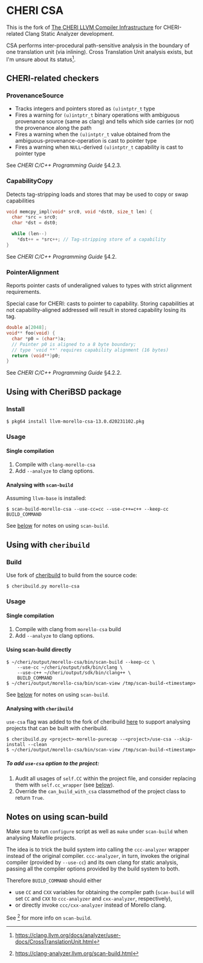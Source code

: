 # CHERI CSA

This is the fork of [The CHERI LLVM Compiler Infrastructure](https://git.morello-project.org/morello/llvm-project) for CHERI-related Clang Static Analyzer development.

CSA performs inter-procedural path-sensitive analysis in the boundary of one translation unit (via inlining). Cross Translation Unit analysis exists, but I'm unsure about its status[^1].

[^1]:https://clang.llvm.org/docs/analyzer/user-docs/CrossTranslationUnit.html


## CHERI-related checkers

### ProvenanceSource

* Tracks integers and pointers stored as `(u)intptr_t` type
* Fires a warning for `(u)intptr_t` binary operations with ambiguous provenance source (same as clang) and tells which side carries (or not) the provenance along the path
* Fires a warning when the `(u)intptr_t` value obtained from the ambiguous-provenance-operation is cast to pointer type
* Fires a warning when `NULL`-derived `(u)intptr_t` capability is cast to pointer type

See _CHERI C/C++ Programming Guide_ §4.2.3.

### CapabilityCopy

Detects tag-stripping loads and stores that may be used to copy or swap capabilities

```c
void memcpy_impl(void* src0, void *dst0, size_t len) {
  char *src = src0;
  char *dst = dst0;

  while (len--)
    *dst++ = *src++; // Tag-stripping store of a capability
}
```

See _CHERI C/C++ Programming Guide_ §4.2.

### PointerAlignment
Reports pointer casts of underaligned values to types with strict alignment requirements.

Special case for CHERI: casts to pointer to capability. Storing capabilities at not capability-aligned addressed will result in stored capability losing its tag.

```c
double a[2048];
void** foo(void) {
  char *p0 = (char*)a;
  // Pointer p0 is aligned to a 8 byte boundary;
  // type 'void **' requires capability alignment (16 bytes)
  return (void**)p0; 
}
```

See _CHERI C/C++ Programming Guide_ §4.2.2.

## Using with CheriBSD package

### Install

```
$ pkg64 install llvm-morello-csa-13.0.d20231102.pkg
```

### Usage

#### Single compilation

1. Compile with `clang-morello-csa`
2. Add ``--analyze`` to clang options.

#### Analysing with ``scan-build``

Assuming `llvm-base` is installed:

```
$ scan-build-morello-csa --use-cc=cc --use-c++=c++ --keep-cc BUILD_COMMAND
```

See [below](#notes-on-using-scan-build) for notes on using `scan-build`.

## Using with ``cheribuild``

### Build

Use fork of [cheribuild](https://github.ckm/rems-project/cheribuild/commits/use-csa) to build from the source code:

```
$ cheribuild.py morello-csa
```

### Usage

#### Single compilation

1. Compile with clang from `morello-csa` build
2. Add ``--analyze`` to clang options.

#### Using scan-build directly

```
$ ~/cheri/output/morello-csa/bin/scan-build --keep-cc \
    --use-cc ~/cheri/output/sdk/bin/clang \
    --use-c++ ~/cheri/output/sdk/bin/clang++ \
    BUILD_COMMAND
$ ~/cheri/output/morello-csa/bin/scan-view /tmp/scan-build-<timestamp>
```
See [below](#notes-on-using-scan-build) for notes on using `scan-build`.
    
#### Analysing with ``cheribuild``

``use-csa`` flag was added to the fork of cheribuild [here](https://github.ckm/rems-project/cheribuild/commits/use-csa) to support analysing projects that can be built with cheribuild.

```
$ cheribuild.py <project>-morello-purecap --<project>/use-csa --skip-install --clean
$ ~/cheri/output/morello-csa/bin/scan-view /tmp/scan-build-<timestamp>
```

##### To add ``use-csa`` option to the project:

1. Audit all usages of `self.CC` within the project file, and consider replacing them with `self.cc_wrapper` (see [below](#notes-on-using-scan-build)).
2. Override the ``can_build_with_csa`` classmethod of the project class to return `True`.

## Notes on using scan-build

Make sure to run `configure` script as well as `make` under `scan-build` when analysing Makefile projects.

The idea is to trick the build system into calling the `ccc-analyzer` wrapper instead of the original compiler. `ccc-analyzer`, in turn, invokes the original compiler (provided by ``--use-cc``) and its own clang for static analysis, passing all the compiler options provided by the build system to both.

Therefore `BUILD_COMMAND` should either
* use `CC` and `CXX` variables for obtaining the compiler path (`scan-build` will set `CC` and `CXX` to `ccc-analyzer` and `cxx-analyzer`, respectively),
* or directly invoke `ccc/cxx-analyzer` instead of Morello clang.

See [^2] for more info on `scan-build`.

[^2]:https://clang-analyzer.llvm.org/scan-build.html
